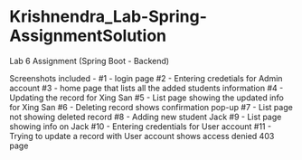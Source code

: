 # Krishnendra_Lab-Spring-AssignmentSolution
Lab 6 Assignment (Spring Boot - Backend)

Screenshots included -
#1 - login page
#2 - Entering credetials for Admin account
#3 - home page that lists all the added students information
#4 - Updating the record for Xing San 
#5 - List page showing the updated info for Xing San 
#6 - Deleting record shows confirmation pop-up 
#7 - List page not showing deleted record 
#8 - Adding new student Jack
#9 - List page showing info on Jack 
#10 - Entering credentials for User account 
#11 - Trying to update a record with User account shows access denied 403 page 

